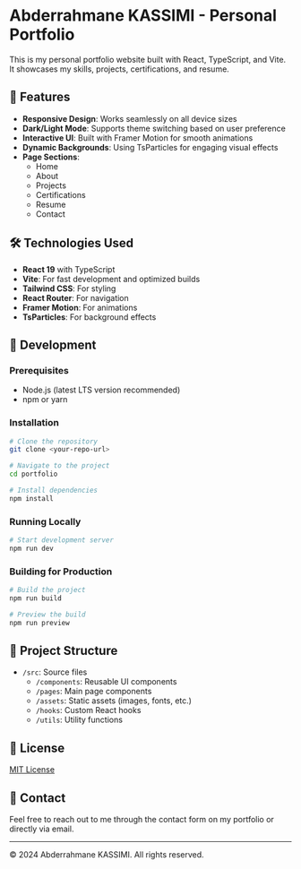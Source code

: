 # Abderrahmane KASSIMI - Personal Portfolio

This is my personal portfolio website built with React, TypeScript, and Vite. It showcases my skills, projects, certifications, and resume.

## 🚀 Features

- **Responsive Design**: Works seamlessly on all device sizes
- **Dark/Light Mode**: Supports theme switching based on user preference
- **Interactive UI**: Built with Framer Motion for smooth animations
- **Dynamic Backgrounds**: Using TsParticles for engaging visual effects
- **Page Sections**:
  - Home
  - About
  - Projects
  - Certifications
  - Resume
  - Contact

## 🛠️ Technologies Used

- **React 19** with TypeScript
- **Vite**: For fast development and optimized builds
- **Tailwind CSS**: For styling
- **React Router**: For navigation
- **Framer Motion**: For animations
- **TsParticles**: For background effects

## 🔧 Development

### Prerequisites

- Node.js (latest LTS version recommended)
- npm or yarn

### Installation

```bash
# Clone the repository
git clone <your-repo-url>

# Navigate to the project
cd portfolio

# Install dependencies
npm install
```

### Running Locally

```bash
# Start development server
npm run dev
```

### Building for Production

```bash
# Build the project
npm run build

# Preview the build
npm run preview
```

## 📁 Project Structure

- `/src`: Source files
  - `/components`: Reusable UI components
  - `/pages`: Main page components
  - `/assets`: Static assets (images, fonts, etc.)
  - `/hooks`: Custom React hooks
  - `/utils`: Utility functions

## 📝 License

[MIT License](LICENSE)

## 📧 Contact

Feel free to reach out to me through the contact form on my portfolio or directly via email.

---

© 2024 Abderrahmane KASSIMI. All rights reserved.
